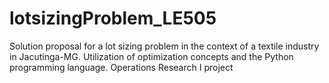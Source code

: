 # lotsizingProblem_LE505
Solution proposal for a lot sizing problem in the context of a textile industry in Jacutinga-MG. Utilization of optimization concepts and the Python programming language. Operations Research I project
